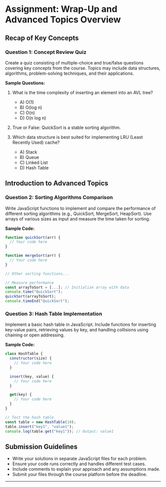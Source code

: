 # Assignment: Wrap-Up and Advanced Topics Overview

## Recap of Key Concepts

### Question 1: **Concept Review Quiz**

Create a quiz consisting of multiple-choice and true/false questions covering key concepts from the course. Topics may include data structures, algorithms, problem-solving techniques, and their applications.

**Sample Questions:**

1. What is the time complexity of inserting an element into an AVL tree?
   - A) O(1)
   - B) O(log n)
   - C) O(n)
   - D) O(n log n)

2. True or False: QuickSort is a stable sorting algorithm.

3. Which data structure is best suited for implementing LRU (Least Recently Used) cache?
   - A) Stack
   - B) Queue
   - C) Linked List
   - D) Hash Table

## Introduction to Advanced Topics

### Question 2: **Sorting Algorithms Comparison**

Write JavaScript functions to implement and compare the performance of different sorting algorithms (e.g., QuickSort, MergeSort, HeapSort). Use arrays of various sizes as input and measure the time taken for sorting.

**Sample Code:**

```javascript
function quickSort(arr) {
  // Your code here
}

function mergeSort(arr) {
  // Your code here
}

// Other sorting functions...

// Measure performance
const arrayToSort = [...]; // Initialize array with data
console.time("QuickSort");
quickSort(arrayToSort);
console.timeEnd("QuickSort");
```

### Question 3: **Hash Table Implementation**

Implement a basic hash table in JavaScript. Include functions for inserting key-value pairs, retrieving values by key, and handling collisions using chaining or open addressing.

**Sample Code:**

```javascript
class HashTable {
  constructor(size) {
    // Your code here
  }

  insert(key, value) {
    // Your code here
  }

  get(key) {
    // Your code here
  }
}

// Test the hash table
const table = new HashTable(10);
table.insert("key1", "value1");
console.log(table.get("key1")); // Output: value1
```

## Submission Guidelines

- Write your solutions in separate JavaScript files for each problem.
- Ensure your code runs correctly and handles different test cases.
- Include comments to explain your approach and any assumptions made.
- Submit your files through the course platform before the deadline.

---
